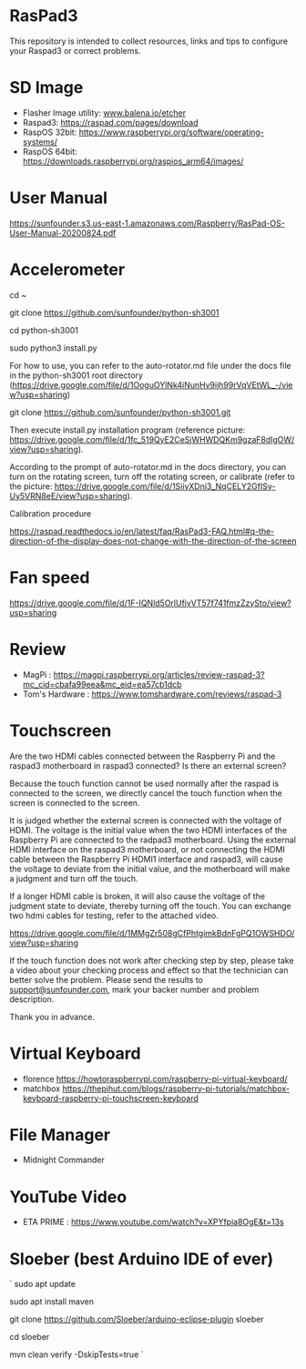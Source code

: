 # RasPad3

This repository is intended to collect resources, links and tips to configure your Raspad3 or correct problems.

# SD Image
* Flasher Image utility: www.balena.io/etcher
* Raspad3: https://raspad.com/pages/download
* RaspOS 32bit: https://www.raspberrypi.org/software/operating-systems/
* RaspOS 64bit: https://downloads.raspberrypi.org/raspios_arm64/images/

# User Manual
https://sunfounder.s3.us-east-1.amazonaws.com/Raspberry/RasPad-OS-User-Manual-20200824.pdf


# Accelerometer

cd ~

git clone https://github.com/sunfounder/python-sh3001

cd python-sh3001

sudo python3 install.py  

For how to use, you can refer to the auto-rotator.md file under the docs file in the python-sh3001 root directory (https://drive.google.com/file/d/1OoguOYlNk4iNunHv9ijh99rVqVEtWL_-/view?usp=sharing)

git clone https://github.com/sunfounder/python-sh3001.git

Then execute install.py installation program (reference picture: https://drive.google.com/file/d/1fc_519QyE2CeSjWHWDQKm9gzaF8dlgOW/view?usp=sharing).

According to the prompt of auto-rotator.md in the docs directory, you can turn on the rotating screen, turn off the rotating screen, or calibrate (refer to the picture: https://drive.google.com/file/d/1SiiyXDni3_NqCELY2GfISy-Uy5VRN8eE/view?usp=sharing).


Calibration procedure

https://raspad.readthedocs.io/en/latest/faq/RasPad3-FAQ.html#q-the-direction-of-the-display-does-not-change-with-the-direction-of-the-screen



# Fan speed

https://drive.google.com/file/d/1F-IQNld5OrlUfjvVT57f741fmzZzySto/view?usp=sharing



# Review

* MagPi : https://magpi.raspberrypi.org/articles/review-raspad-3?mc_cid=cbafa99eea&mc_eid=ea57cb1dcb
* Tom's Hardware : https://www.tomshardware.com/reviews/raspad-3


# Touchscreen

Are the two HDMI cables connected between the Raspberry Pi and the raspad3 motherboard in raspad3 connected? Is there an external screen?

Because the touch function cannot be used normally after the raspad is connected to the screen, we directly cancel the touch function when the screen is connected to the screen.

It is judged whether the external screen is connected with the voltage of HDMI. The voltage is the initial value when the two HDMI interfaces of the Raspberry Pi are connected to the radpad3 motherboard. Using the external HDMI interface on the raspad3 motherboard, or not connecting the HDMI cable between the Raspberry Pi HDMI1 interface and raspad3, will cause the voltage to deviate from the initial value, and the motherboard will make a judgment and turn off the touch.

If a longer HDMI cable is broken, it will also cause the voltage of the judgment state to deviate, thereby turning off the touch. You can exchange two hdmi cables for testing, refer to the attached video.

https://drive.google.com/file/d/1MMgZr508gCfPhtgimkBdnFgPQ1OWSHDO/view?usp=sharing

If the touch function does not work after checking step by step, please take a video about your checking process and effect so that the technician can better solve the problem. Please send the results to support@sunfounder.com, mark your backer number and problem description.

Thank you in advance.


# Virtual Keyboard

* florence  https://howtoraspberrypi.com/raspberry-pi-virtual-keyboard/
* matchbox https://thepihut.com/blogs/raspberry-pi-tutorials/matchbox-keyboard-raspberry-pi-touchscreen-keyboard

# File Manager
* Midnight Commander 


# YouTube Video

* ETA PRIME : https://www.youtube.com/watch?v=XPYfpia8OgE&t=13s 

# Sloeber (best Arduino IDE of ever)

`
sudo apt update

sudo apt install maven

git clone https://github.com/Sloeber/arduino-eclipse-plugin sloeber

cd sloeber

mvn clean verify -DskipTests=true
`
